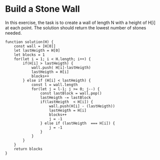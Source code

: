 # Build a Stone Wall

In this exercise, the task is to create a wall of length N with a height of H[i] at each point.
The solution should return the lowest number of stones needed.
```
function solution(H) {
    const wall = [H[0]]
    let lastHeigth = H[0]
    let blocks = 1
    for(let i = 1; i < H.length; i++) {
        if(H[i] > lastHeigth) {
            wall.push( H[i]-lastHeigth)
            lastHeigth = H[i]
            blocks++
        } else if (H[i] < lastHeigth) {
            const l = wall.length
            for(let j = l-1; j >= 0; j--) {
                const lastBlock = wall.pop()
                lastHeigth -= lastBlock
                if(lastHeigth  < H[i]) {
                    wall.push(H[i] - (lastHeigth))
                    lastHeigth = H[i]
                    blocks++
                    j = -1
                } else if (lastHeigth  === H[i]) {
                    j = -1
                }
            }
        }
    }
    return blocks
}
```
